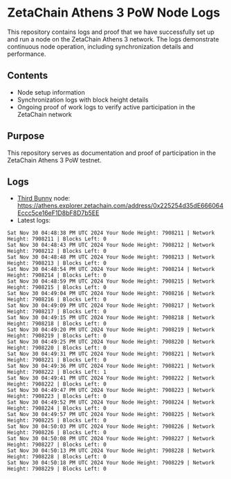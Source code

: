 # ZetaChain Athens 3 PoW Node Logs
This repository contains logs and proof that we have successfully set up and run a node on the ZetaChain Athens 3 network. The logs demonstrate continuous node operation, including synchronization details and performance.

## Contents
- Node setup information
- Synchronization logs with block height details
- Ongoing proof of work logs to verify active participation in the ZetaChain network

## Purpose
This repository serves as documentation and proof of participation in the ZetaChain Athens 3 PoW testnet.

## Logs

- [Third Bunny](https://thirdbunny.xyz/) node: https://athens.explorer.zetachain.com/address/0x225254d35dE666064Eccc5ce16eF1D8bF8D7b5EE
- Latest logs:
```
Sat Nov 30 04:48:38 PM UTC 2024 Your Node Height: 7908211 | Network Height: 7908211 | Blocks Left: 0
Sat Nov 30 04:48:43 PM UTC 2024 Your Node Height: 7908212 | Network Height: 7908212 | Blocks Left: 0
Sat Nov 30 04:48:48 PM UTC 2024 Your Node Height: 7908213 | Network Height: 7908213 | Blocks Left: 0
Sat Nov 30 04:48:54 PM UTC 2024 Your Node Height: 7908214 | Network Height: 7908214 | Blocks Left: 0
Sat Nov 30 04:48:59 PM UTC 2024 Your Node Height: 7908215 | Network Height: 7908215 | Blocks Left: 0
Sat Nov 30 04:49:04 PM UTC 2024 Your Node Height: 7908216 | Network Height: 7908216 | Blocks Left: 0
Sat Nov 30 04:49:09 PM UTC 2024 Your Node Height: 7908217 | Network Height: 7908217 | Blocks Left: 0
Sat Nov 30 04:49:15 PM UTC 2024 Your Node Height: 7908218 | Network Height: 7908218 | Blocks Left: 0
Sat Nov 30 04:49:20 PM UTC 2024 Your Node Height: 7908219 | Network Height: 7908219 | Blocks Left: 0
Sat Nov 30 04:49:25 PM UTC 2024 Your Node Height: 7908220 | Network Height: 7908220 | Blocks Left: 0
Sat Nov 30 04:49:31 PM UTC 2024 Your Node Height: 7908221 | Network Height: 7908221 | Blocks Left: 0
Sat Nov 30 04:49:36 PM UTC 2024 Your Node Height: 7908221 | Network Height: 7908222 | Blocks Left: 1
Sat Nov 30 04:49:41 PM UTC 2024 Your Node Height: 7908222 | Network Height: 7908222 | Blocks Left: 0
Sat Nov 30 04:49:47 PM UTC 2024 Your Node Height: 7908223 | Network Height: 7908223 | Blocks Left: 0
Sat Nov 30 04:49:52 PM UTC 2024 Your Node Height: 7908224 | Network Height: 7908224 | Blocks Left: 0
Sat Nov 30 04:49:57 PM UTC 2024 Your Node Height: 7908225 | Network Height: 7908225 | Blocks Left: 0
Sat Nov 30 04:50:03 PM UTC 2024 Your Node Height: 7908226 | Network Height: 7908226 | Blocks Left: 0
Sat Nov 30 04:50:08 PM UTC 2024 Your Node Height: 7908227 | Network Height: 7908227 | Blocks Left: 0
Sat Nov 30 04:50:13 PM UTC 2024 Your Node Height: 7908228 | Network Height: 7908228 | Blocks Left: 0
Sat Nov 30 04:50:18 PM UTC 2024 Your Node Height: 7908229 | Network Height: 7908229 | Blocks Left: 0
```
